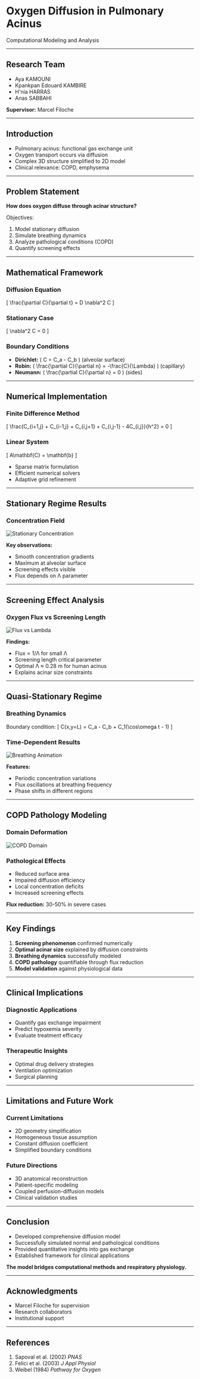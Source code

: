 # Oxygen Diffusion in Pulmonary Acinus
Computational Modeling and Analysis

---
## Research Team
- Aya KAMOUNI
- Kpankpan Edouard KAMBIRE  
- H'nia HARRAS
- Anas SABBAHI

**Supervisor:** Marcel Filoche

---
## Introduction
- Pulmonary acinus: functional gas exchange unit
- Oxygen transport occurs via diffusion
- Complex 3D structure simplified to 2D model
- Clinical relevance: COPD, emphysema

---
## Problem Statement
**How does oxygen diffuse through acinar structure?**

Objectives:
1. Model stationary diffusion
2. Simulate breathing dynamics
3. Analyze pathological conditions (COPD)
4. Quantify screening effects

---
## Mathematical Framework

### Diffusion Equation
\[
\frac{\partial C}{\partial t} = D \nabla^2 C
\]

### Stationary Case
\[
\nabla^2 C = 0
\]

### Boundary Conditions
- **Dirichlet:** \( C = C_a - C_b \) (alveolar surface)
- **Robin:** \( \frac{\partial C}{\partial n} = -\frac{C}{\Lambda} \) (capillary)
- **Neumann:** \( \frac{\partial C}{\partial n} = 0 \) (sides)

---
## Numerical Implementation

### Finite Difference Method
\[
\frac{C_{i+1,j} + C_{i-1,j} + C_{i,j+1} + C_{i,j-1} - 4C_{i,j}}{h^2} = 0
\]

### Linear System
\[
A\mathbf{C} = \mathbf{b}
\]

- Sparse matrix formulation
- Efficient numerical solvers
- Adaptive grid refinement

---
## Stationary Regime Results

### Concentration Field
![Stationary Concentration](results/stationary.png)

**Key observations:**
- Smooth concentration gradients
- Maximum at alveolar surface
- Screening effects visible
- Flux depends on Λ parameter

---
## Screening Effect Analysis

### Oxygen Flux vs Screening Length
![Flux vs Lambda](results/flux_lambda.png)

**Findings:**
- Flux ∝ 1/Λ for small Λ
- Screening length critical parameter
- Optimal Λ ≈ 0.28 m for human acinus
- Explains acinar size constraints

---
## Quasi-Stationary Regime

### Breathing Dynamics
Boundary condition:
\[
C(x,y=L) = C_a - C_b + C_1(\cos\omega t - 1)
\]

### Time-Dependent Results
![Breathing Animation](results/breathing.gif)

**Features:**
- Periodic concentration variations
- Flux oscillations at breathing frequency
- Phase shifts in different regions

---
## COPD Pathology Modeling

### Domain Deformation
![COPD Domain](results/copd_domain.png)

### Pathological Effects
- Reduced surface area
- Impaired diffusion efficiency
- Local concentration deficits
- Increased screening effects

**Flux reduction:** 30-50% in severe cases

---
## Key Findings

1. **Screening phenomenon** confirmed numerically
2. **Optimal acinar size** explained by diffusion constraints
3. **Breathing dynamics** successfully modeled
4. **COPD pathology** quantifiable through flux reduction
5. **Model validation** against physiological data

---
## Clinical Implications

### Diagnostic Applications
- Quantify gas exchange impairment
- Predict hypoxemia severity
- Evaluate treatment efficacy

### Therapeutic Insights
- Optimal drug delivery strategies
- Ventilation optimization
- Surgical planning

---
## Limitations and Future Work

### Current Limitations
- 2D geometry simplification
- Homogeneous tissue assumption
- Constant diffusion coefficient
- Simplified boundary conditions

### Future Directions
- 3D anatomical reconstruction
- Patient-specific modeling
- Coupled perfusion-diffusion models
- Clinical validation studies

---
## Conclusion

- Developed comprehensive diffusion model
- Successfully simulated normal and pathological conditions
- Provided quantitative insights into gas exchange
- Established framework for clinical applications

**The model bridges computational methods and respiratory physiology.**

---
## Acknowledgments

- Marcel Filoche for supervision
- Research collaborators
- Institutional support

---
## References

1. Sapoval et al. (2002) *PNAS*
2. Felici et al. (2003) *J Appl Physiol*
3. Weibel (1984) *Pathway for Oxygen*
